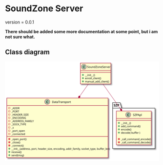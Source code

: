 <!-- 
To compile puml use: (Assuming plantuml you are in the directory)
plantuml.jar -tsvg readme.md -o diagrams
-->

# SoundZone Server

version = 0.0.1

**There should be added some more documentation at some point, but i am not sure what.**

## Class diagram

<!--
```
@startuml class_diagram

SoundZoneServer --* DataTransport

package "SZP" {
    SoundZoneServer --* SZPApl
}


class SoundZoneServer {
    + __init__()
    + enroll_client()
    + manual_add_client()
}

class SZPApl {
    + __init__()
    + add_command()
    + encode()
    + decode( buffer )

    - _call_command_encode()
    - _call_command_decode()
}

class DataTransport {
    - _ADDR
    - _PORT
    - _HEADER_SIZE
    - _ENCODING
    - _ADDRESS_FAMILY
    - _SOCK_TYPE
    - _s
    - _port_open
    - _connected

    - _open_port()
    - _close()
    - _connect()
    + __init__(address, port, header_size, encoding, addr_family, socket_type, buffer_len)
    + receive()
    + send(msg)

}

@enduml
```
-->

![](diagrams/class_diagram.svg)